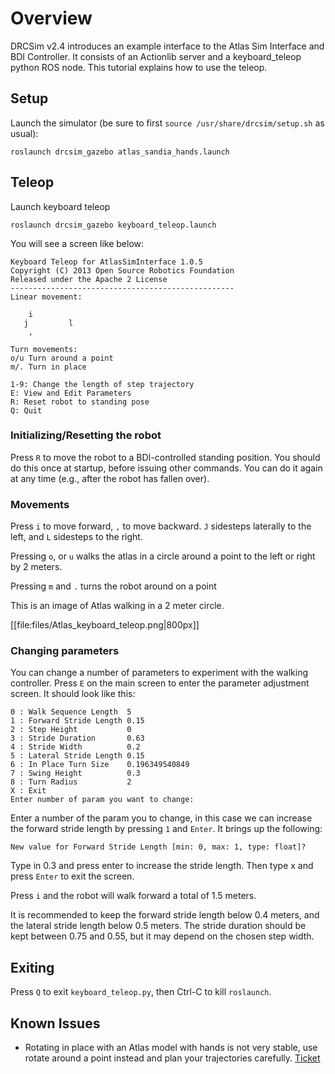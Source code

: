 # Overview

DRCSim v2.4 introduces an example interface to the Atlas Sim Interface and BDI Controller. It consists of an Actionlib server and a keyboard_teleop python ROS node. This tutorial explains how to use the teleop.

## Setup

Launch the simulator (be sure to first `source /usr/share/drcsim/setup.sh` as usual):

~~~
roslaunch drcsim_gazebo atlas_sandia_hands.launch
~~~

## Teleop

Launch keyboard teleop

~~~
roslaunch drcsim_gazebo keyboard_teleop.launch
~~~

You will see a screen like below:

~~~
Keyboard Teleop for AtlasSimInterface 1.0.5
Copyright (C) 2013 Open Source Robotics Foundation
Released under the Apache 2 License
--------------------------------------------------
Linear movement:

	i    
   j         l
	,    
	
Turn movements:
o/u Turn around a point
m/. Turn in place

1-9: Change the length of step trajectory
E: View and Edit Parameters
R: Reset robot to standing pose
Q: Quit
~~~

### Initializing/Resetting the robot

Press `R` to move the robot to a BDI-controlled standing position.  You should do this once at startup, before issuing other commands.  You can do it again at any time (e.g., after the robot has fallen over).

### Movements

Press `i` to move forward, `,` to move backward. `J` sidesteps laterally to the left, and `L` sidesteps to the right.

Pressing `o`, or `u` walks the atlas in a circle around a point to the left or right by 2 meters.

Pressing `m` and `.` turns the robot around on a point

This is an image of Atlas walking in a 2 meter circle.

[[file:files/Atlas_keyboard_teleop.png|800px]]

### Changing parameters

You can change a number of parameters to experiment with the walking controller. Press `E` on the main screen to enter the parameter adjustment screen. It should look like this:

~~~
0 : Walk Sequence Length  5
1 : Forward Stride Length 0.15
2 : Step Height           0
3 : Stride Duration       0.63
4 : Stride Width          0.2
5 : Lateral Stride Length 0.15
6 : In Place Turn Size    0.196349540849
7 : Swing Height          0.3
8 : Turn Radius           2
X : Exit
Enter number of param you want to change: 
~~~

Enter a number of the param you to change, in this case we can increase the forward stride length by pressing `1` and `Enter`. It brings up the following:

~~~
New value for Forward Stride Length [min: 0, max: 1, type: float]?
~~~

Type in 0.3 and press enter to increase the stride length. Then type x and press `Enter` to exit the screen.

Press `i` and the robot will walk forward a total of 1.5 meters.

It is recommended to keep the forward stride length below 0.4 meters, and the lateral stride length below 0.5 meters. The stride duration should be kept between 0.75 and 0.55, but it may depend on the chosen step width.

## Exiting
Press `Q` to exit `keyboard_teleop.py`, then Ctrl-C to kill `roslaunch`.

## Known Issues
 * Rotating in place with an Atlas model with hands is not very stable, use rotate around a point instead and plan your trajectories carefully. [Ticket](https://bitbucket.org/osrf/drcsim/issue/205/atlas-falls-while-rotating-in-place-using)
